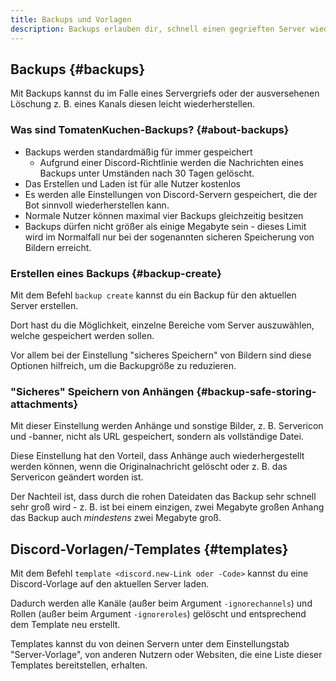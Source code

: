```yaml
---
title: Backups und Vorlagen
description: Backups erlauben dir, schnell einen gegrieften Server wiederherzustellen. Mit Templates kannst du einfach andere veröffentlichte Serverdesigns auf einen vorhandenen Server übernehmen.
---
```


## Backups {#backups}

Mit Backups kannst du im Falle eines Servergriefs oder der ausversehenen Löschung z. B. eines Kanals diesen leicht wiederherstellen.

### Was sind TomatenKuchen-Backups? {#about-backups}

- Backups werden standardmäßig für immer gespeichert
	- Aufgrund einer Discord-Richtlinie werden die Nachrichten eines Backups unter Umständen nach 30 Tagen gelöscht.
- Das Erstellen und Laden ist für alle Nutzer kostenlos
- Es werden alle Einstellungen von Discord-Servern gespeichert, die der Bot sinnvoll wiederherstellen kann.
- Normale Nutzer können maximal vier Backups gleichzeitig besitzen
- Backups dürfen nicht größer als einige Megabyte sein - dieses Limit wird im Normalfall nur bei der sogenannten sicheren Speicherung von Bildern erreicht.

### Erstellen eines Backups {#backup-create}

Mit dem Befehl `backup create` kannst du ein Backup für den aktuellen Server erstellen.

Dort hast du die Möglichkeit, einzelne Bereiche vom Server auszuwählen, welche gespeichert werden sollen.

Vor allem bei der Einstellung "sicheres Speichern" von Bildern sind diese Optionen hilfreich, um die Backupgröße zu reduzieren.

### "Sicheres" Speichern von Anhängen {#backup-safe-storing-attachments}

Mit dieser Einstellung werden Anhänge und sonstige Bilder, z. B. Servericon und -banner, nicht als URL gespeichert, sondern als vollständige Datei.

Diese Einstellung hat den Vorteil, dass Anhänge auch wiederhergestellt werden können, wenn die Originalnachricht gelöscht oder z. B. das Servericon geändert worden ist.

Der Nachteil ist, dass durch die rohen Dateidaten das Backup sehr schnell sehr groß wird - z. B. ist bei einem einzigen, zwei Megabyte großen Anhang das Backup auch *mindestens* zwei Megabyte groß.

## Discord-Vorlagen/-Templates {#templates}

Mit dem Befehl `template <discord.new-Link oder -Code>` kannst du eine Discord-Vorlage auf den aktuellen Server laden.

Dadurch werden alle Kanäle (außer beim Argument `-ignorechannels`) und Rollen (außer beim Argument `-ignoreroles`) gelöscht und entsprechend dem Template neu erstellt.

Templates kannst du von deinen Servern unter dem Einstellungstab "Server-Vorlage", von anderen Nutzern oder Websiten, die eine Liste dieser Templates bereitstellen, erhalten.
